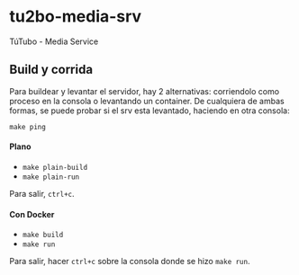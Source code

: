 # tu2bo-media-srv
TúTubo - Media Service

## Build y corrida

Para buildear y levantar el servidor, hay 2 alternativas: corriendolo como proceso en la consola o levantando un container.
De cualquiera de ambas formas, se puede probar si el srv esta levantado, haciendo en otra consola:

	make ping

#### Plano

- `make plain-build`
- `make plain-run`

Para salir, `ctrl+c`.

#### Con Docker

- `make build`
- `make run`

Para salir, hacer `ctrl+c` sobre la consola donde se hizo `make run`.